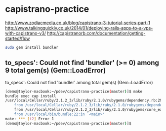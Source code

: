 capistrano-practice
===================
http://www.zodiacmedia.co.uk/blog/capistrano-3-tutorial-series-part-1
http://www.talkingquickly.co.uk/2014/01/deploying-rails-apps-to-a-vps-with-capistrano-v3/
http://capistranorb.com/documentation/getting-started/flow


```sh
sudo gem install bundler
```


to_specs': Could not find 'bundler' (>= 0) among 9 total gem(s) (Gem::LoadError)
--------------------------------------------------------------------------------

to_specs': Could not find 'bundler' among total gem(s) (Gem::LoadError)

```sh
[demo@taylor-macbook:~/pdev/capistrano-practice(master)]$ make
bundle exec cap install
/usr/local/Cellar/ruby/2.1.2_3/lib/ruby/2.1.0/rubygems/dependency.rb:298:in `to_specs': Could not find 'bundler' (>= 0) among 9 total gem(s) (Gem::LoadError)
	from /usr/local/Cellar/ruby/2.1.2_3/lib/ruby/2.1.0/rubygems/dependency.rb:309:in `to_spec'
	from /usr/local/Cellar/ruby/2.1.2_3/lib/ruby/2.1.0/rubygems/core_ext/kernel_gem.rb:53:in `gem'
	from /usr/local/bin/bundle:22:in `<main>'
make: *** [t2] Error 1
[demo@taylor-macbook:~/pdev/capistrano-practice(master)]$
```